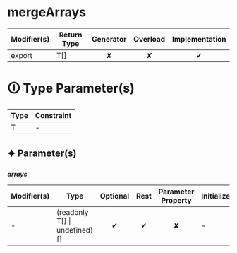 # mergeArrays

| Modifier(s)                            | Return Type                    | Generator                        | Overload                         | Implementation                        |
|----------------------------------------|--------------------------------|:--------------------------------:|:--------------------------------:|:-------------------------------------:|
| export | T[] | ✘ | ✘  | ✔ |

# &#128712; Type Parameter(s)

| Type | Constraint |
| ---- | ---------- |
| T    | -          |

## &#128966; Parameter(s)

_**arrays**_

| Modifier(s)                              | Type                        | Optional                           | Rest                          | Parameter Property                          | Initializer                       |
|------------------------------------------|-----------------------------|:----------------------------------:|:-----------------------------:|:-------------------------------------------:|-----------------------------------|
| - | (readonly T[] &#124; undefined)[] | ✔  | ✔ | ✘ | - |